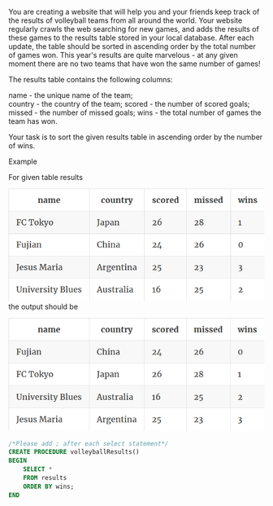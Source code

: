 You are creating a website that will help you and your friends keep track of the results of volleyball teams from all around the world. Your website regularly crawls the web searching for new games, and adds the results of these games to the results table stored in your local database. After each update, the table should be sorted in ascending order by the total number of games won. This year's results are quite marvelous - at any given moment there are no two teams that have won the same number of games!

The results table contains the following columns:

name - the unique name of the team;  
country - the country of the team;
scored - the number of scored goals;
missed - the number of missed goals;
wins - the total number of games the team has won.

Your task is to sort the given results table in ascending order by the number of wins.

Example

For given table results

![title](P06-1.png)
the output should be

![title](P06-2.png)

```sql
/*Please add ; after each select statement*/
CREATE PROCEDURE volleyballResults()
BEGIN
    SELECT *
    FROM results
    ORDER BY wins;	
END
```